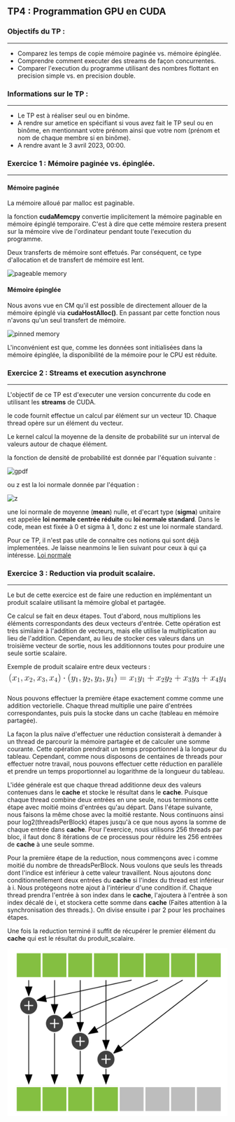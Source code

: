 ## TP4 : Programmation GPU en CUDA

### Objectifs du TP :
---------------------
* Comparez les temps de copie mémoire paginée vs. mémoire épinglée.
* Comprendre comment executer des streams de façon concurrentes.
* Comparer l'execution du programme utilisant des nombres flottant en precision simple vs. en precision double.

### Informations sur le TP :
----------------------------
* Le TP est à réaliser seul ou en binôme.
* A rendre sur ametice en spécifiant si vous avez fait le TP seul ou en binôme, en mentionnant votre prénom ainsi que votre nom (prénom et nom de chaque membre si en binôme).
* A rendre avant le 3 avril 2023, 00:00.


### Exercice 1 : Mémoire paginée vs. épinglée.
----------------------------------------------

#### Mémoire paginée

La mémoire alloué par malloc est paginable.

la fonction **cudaMemcpy** convertie implicitement la mémoire paginable en mémoire épinglé temporaire. C'est à dire que cette mémoire restera present sur la mémoire vive de l'ordinateur pendant toute l'execution du programme. 

Deux transferts de mémoire sont effetués. Par conséquent, ce type d'allocation et de transfert de mémoire est lent.

![pageable memory](pageable.png)

#### Mémoire épinglée

Nous avons vue en CM qu'il est possible de directement allouer de la mémoire épinglé via **cudaHostAlloc()**. En passant par cette fonction nous n'avons qu'un seul transfert de mémoire.

![pinned memory](pinned.png)

L'inconvénient est que, comme les données sont initialisées dans la mémoire épinglée, la disponibilité de la mémoire pour le CPU est réduite.

### Exercice 2 : Streams et execution asynchrone
------------------------------------------------

L'objectif de ce TP est d'executer une version concurrente du code en utilisant les **streams** de CUDA.

le code fournit effectue un calcul par élément sur un vecteur 1D. Chaque thread opère sur un élément du vecteur.

Le kernel calcul la moyenne de la densite de probabilité sur un interval de valeurs autour de chaque élément.

la fonction de densité de probabilité est donnée par l'équation suivante :

![gpdf](gpdf.png)

ou z est la loi normale donnée par l'équation :

![z](z.png)

une loi normale de moyenne (**mean**) nulle, et d'ecart type (**sigma**) unitaire est appelée **loi normale centrée réduite** ou **loi normale standard**. Dans le code, mean est fixée à 0 et sigma à 1, donc z est une loi normale standard.

Pour ce TP, il n'est pas utile de connaitre ces notions qui sont déjà implementées. Je laisse neanmoins le lien suivant pour ceux à qui ça intéresse. [Loi normale](https://fr.wikipedia.org/wiki/Loi_normale)

### Exercice 3 : Reduction via produit scalaire.
------------------------------------------------

Le but de cette exercice est de faire une reduction en implémentant un produit scalaire utilisant la mémoire global et partagée.

Ce calcul se fait en deux étapes. Tout d'abord, nous multiplions les éléments correspondants des deux vecteurs d'entrée. Cette opération est très similaire à l'addition de vecteurs, mais elle utilise la multiplication au lieu de l'addition. Cependant, au lieu de stocker ces valeurs dans un troisième vecteur de sortie, nous les additionnons toutes pour produire une seule sortie scalaire.

Exemple de produit scalaire entre deux vecteurs :
![equation](Equation.png)

Nous pouvons effectuer la première étape exactement comme comme une addition vectorielle. Chaque thread multiplie une paire d'entrées correspondantes, puis puis la stocke dans un cache (tableau en mémoire partagée).

La façon la plus naïve d'effectuer une réduction consisterait à demander à un thread de parcourir la mémoire partagée et de calculer une somme courante. Cette opération prendrait un temps proportionnel à la longueur du tableau. Cependant, comme nous disposons de centaines de threads pour effectuer notre travail, nous pouvons effectuer cette réduction en parallèle et prendre un temps proportionnel au logarithme de la longueur du tableau. 

L'idée générale est que chaque thread additionne deux des valeurs contenues dans le **cache** et stocke le résultat dans le **cache**. Puisque chaque thread combine deux entrées en une seule, nous terminons cette étape avec moitié moins d'entrées qu'au départ. Dans l'étape suivante, nous faisons la même chose avec la moitié restante. Nous continuons ainsi pour log2(threadsPerBlock) étapes jusqu'à ce que nous ayons la somme de chaque entrée dans **cache**. Pour l'exercice, nous utilisons 256 threads par bloc, il faut donc 8 itérations de ce processus pour réduire les 256 entrées de **cache** à une seule somme.

Pour la première étape de la reduction, nous commençons avec i comme moitié du nombre de threadsPerBlock. Nous voulons que seuls les threads dont l'indice est inférieur à cette valeur travaillent. Nous ajoutons donc conditionnellement deux entrées du **cache** si l'index du thread est inférieur à i. Nous protégeons notre ajout à l'intérieur d'une condition if. Chaque thread prendra l'entrée à son index dans le **cache**, l'ajoutera à l'entrée à son index décalé de i, et stockera cette somme dans **cache** (Faites attention à la synchronisation des threads.). On divise ensuite i par 2 pour les prochaines étapes.

Une fois la reduction terminé il suffit de récupérer le premier élément du **cache** qui est le résultat du produit_scalaire.

![reduction](reduction.png)
